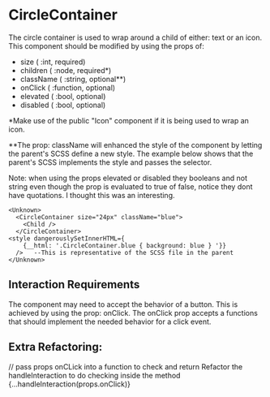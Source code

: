 # CircleContainer

The circle container is used to wrap around a child of either: text or an icon.
This component should be modified by using the props of: 
* size ( :int, required)
* children ( :node, required*)
* className ( :string, optional**)
* onClick ( :function, optional)
* elevated ( :bool, optional)
* disabled ( :bool, optional)


*Make use of the public "Icon" component if it is being used to wrap an icon. 

**The prop: className will enhanced the style of the component by letting the
parent's SCSS define a new style. The example below shows that the parent's 
SCSS implements the style and passes the selector. 

Note: when using the props elevated or disabled they booleans and not string 
even though the prop is evaluated to true of false, notice they dont have 
quotations. I thought this was an interesting.

```  
<Unknown>
  <CircleContainer size="24px" className="blue">
    <Child />
  </CircleContainer>
<style dangerouslySetInnerHTML={
    {__html: '.CircleContainer.blue { background: blue } '}} 
  />   --This is representative of the SCSS file in the parent
</Unknown>

```
## Interaction Requirements

The component may need to accept the behavior of a button. This is achieved by 
using the prop: onClick.
The onClick prop accepts a functions that should implement the needed behavior
for a click event.


## Extra Refactoring:
// pass props onCLick into a function to check and return
Refactor the handleInteraction to do checking inside the method 
{...handleInteraction(props.onClick)}
